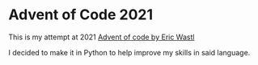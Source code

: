 # Advent of Code 2021

This is my attempt at 2021 [Advent of code by Eric Wastl](https://adventofcode.com/2021)

I decided to make it in Python to help improve my skills in said language.